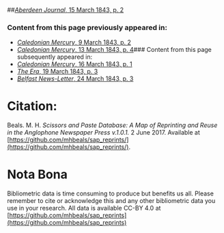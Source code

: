 ##[*Aberdeen Journal*, 15 March 1843, p. 2](https://mhbeals.github.io/sap_html/Aberdeen-Journal/Aberdeen-Journal-15-March-1843-p-2)

### Content from this page previously appeared in:
+ [*Caledonian Mercury*, 9 March 1843, p. 2](https://mhbeals.github.io/sap_html/Caledonian-Mercury/Caledonian-Mercury-9-March-1843-p-2)
+ [*Caledonian Mercury*, 13 March 1843, p. 4](https://mhbeals.github.io/sap_html/Caledonian-Mercury/Caledonian-Mercury-13-March-1843-p-4)### Content from this page subsequently appeared in:
+ [*Caledonian Mercury*, 16 March 1843, p. 1](https://mhbeals.github.io/sap_html/Caledonian-Mercury/Caledonian-Mercury-16-March-1843-p-1)
+ [*The Era*, 19 March 1843, p. 3](https://mhbeals.github.io/sap_html/The-Era/The-Era-19-March-1843-p-3)
+ [*Belfast News-Letter*, 24 March 1843, p. 3](https://mhbeals.github.io/sap_html/Belfast-News-Letter/Belfast-News-Letter-24-March-1843-p-3)
                    
# Citation: 

Beals. M. H. *Scissors and Paste Database: A Map of Reprinting and Reuse in the Anglophone Newspaper Press v.1.0.1.* 2 June 2017. Available at [https://github.com/mhbeals/sap_reprints/](https://github.com/mhbeals/sap_reprints/). 
                    
# Nota Bona

Bibliometric data is time consuming to produce but benefits us all. Please remember to cite or acknowledge this and any other bibliometric data you use in your research. All data is available CC-BY 4.0 at [https://github.com/mhbeals/sap_reprints](https://github.com/mhbeals/sap_reprints)